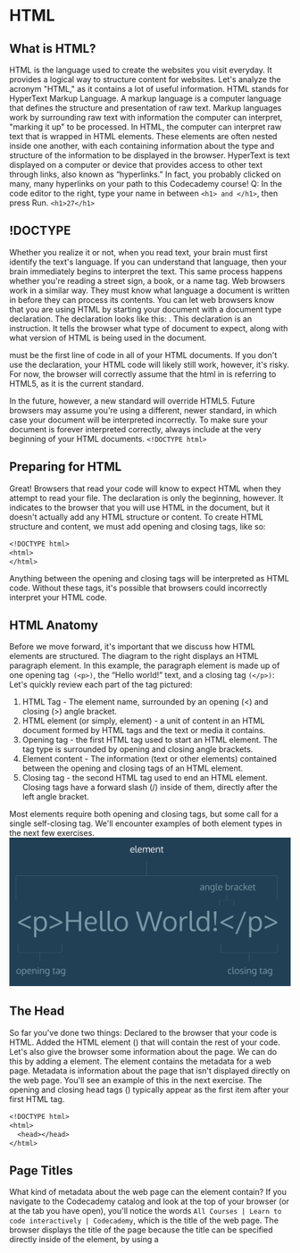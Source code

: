 # HTML

## What is HTML?
HTML is the language used to create the websites you visit everyday. It provides a logical way to structure content for websites.
Let's analyze the acronym "HTML," as it contains a lot of useful information. HTML stands for HyperText Markup Language.
A markup language is a computer language that defines the structure and presentation of raw text. Markup languages work by surrounding raw text with information the computer can interpret, "marking it up" to be processed.
In HTML, the computer can interpret raw text that is wrapped in HTML elements. These elements are often nested inside one another, with each containing information about the type and structure of the information to be displayed in the browser.
HyperText is text displayed on a computer or device that provides access to other text through links, also known as “hyperlinks.” In fact, you probably clicked on many, many hyperlinks on your path to this Codecademy course!
Q:
In the code editor to the right, type your name in between `<h1> and </h1>`, then press Run.
`<h1>27</h1>`


## !DOCTYPE
Whether you realize it or not, when you read text, your brain must first identify the text's language. If you can understand that language, then your brain immediately begins to interpret the text. This same process happens whether you're reading a street sign, a book, or a name tag.
Web browsers work in a similar way. They must know what language a document is written in before they can process its contents.
You can let web browsers know that you are using HTML by starting your document with a document type declaration.
The declaration looks like this: <!DOCTYPE html>. This declaration is an instruction. It tells the browser what type of document to expect, along with what version of HTML is being used in the document.
<!DOCTYPE html> must be the first line of code in all of your HTML documents. If you don't use the declaration, your HTML code will likely still work, however, it's risky. For now, the browser will correctly assume that the html in <!DOCTYPE html> is referring to HTML5, as it is the current standard.
In the future, however, a new standard will override HTML5. Future browsers may assume you're using a different, newer standard, in which case your document will be interpreted incorrectly. To make sure your document is forever interpreted correctly, always include <!DOCTYPE html> at the very beginning of your HTML documents.
`<!DOCTYPE html>`


## Preparing for HTML
Great! Browsers that read your code will know to expect HTML when they attempt to read your file.
The <!DOCTYPE html> declaration is only the beginning, however. It indicates to the browser that you will use HTML in the document, but it doesn't actually add any HTML structure or content.
To create HTML structure and content, we must add opening and closing <html> tags, like so:
```
<!DOCTYPE html>
<html>
</html>
```
Anything between the opening <html> and closing </html> tags will be interpreted as HTML code. Without these tags, it's possible that browsers could incorrectly interpret your HTML code.


## HTML Anatomy
Before we move forward, it's important that we discuss how HTML elements are structured. The diagram to the right displays an HTML paragraph element.
In this example, the paragraph element is made up of one opening tag` (<p>)`, the “Hello world!” text, and a closing tag `(</p>)`:
Let's quickly review each part of the tag pictured:
1. HTML Tag - The element name, surrounded by an opening (<) and closing (>) angle bracket.
2. HTML element (or simply, element) - a unit of content in an HTML document formed by HTML tags and the text or media it contains.
3. Opening tag - the first HTML tag used to start an HTML element. The tag type is surrounded by opening and closing angle brackets.
4. Element content - The information (text or other elements) contained between the opening and closing tags of an HTML element.
5. Closing tag - the second HTML tag used to end an HTML element. Closing tags have a forward slash (/) inside of them, directly after the left angle bracket.

Most elements require both opening and closing tags, but some call for a single self-closing tag. We'll encounter examples of both element types in the next few exercises.
![](https://github.com/wnz27/webLearn/blob/master/Web_Image/HTML_element.png)


## The Head
So far you've done two things:
Declared to the browser that your code is HTML.
Added the HTML element (<html>) that will contain the rest of your code.
Let's also give the browser some information about the page. We can do this by adding a <head> element.
The <head> element contains the metadata for a web page. 
Metadata is information about the page that isn't displayed directly on the web page.
You'll see an example of this in the next exercise.
The opening and closing head tags (<head></head>) typically appear as the first item after your first HTML tag.
```
<!DOCTYPE html>
<html>
  <head></head>
</html>
```


## Page Titles
What kind of metadata about the web page can the <head> element contain?
If you navigate to the Codecademy catalog and look at the top of your browser (or at the tab you have open), 
you'll notice the words `All Courses | Learn to code interactively | Codecademy`, which is the title of the web page.
The browser displays the title of the page because the title can be specified directly inside of the <head> element, 
by using a <title> tag.
```
<!DOCTYPE html>
<html>
  <head>
    <title>My Coding Journal</title>
  </head>
</html>
```
If we were to open a file containing the HTML code in the example above, 
the browser would display the words My Coding Journal in the title bar (or in the tab's title).
Q:
Add a title to your web page using the <title> element. The title can be anything you'd like.
Unfortunately, you won't be able to see the title of your page in the smaller browser to the right. 
We'll show you what it would look like in the next exercise.
```
<html>
  <head>
    <title>My title</title>
  </head>
</html>
```


## Where Does the Title Appear?
Good work! If the browser within the environment had a title bar,
you'd see the title of the web page you added where it appears in the image to the right.
![](https://github.com/wnz27/webLearn/blob/master/Web_Image/Site_Title.png)



## The Body
We've added some HTML, but still haven't seen any results in the web browser to the right. Why is that?
Before we can add content that a browser will display, we have to add a body to the HTML file. Only content inside the opening and closing body tags can be displayed to the screen.
Once the file has a body, many different types of content – including text, images, and buttons – can be added to the body.
```
<!DOCTYPE html>
<html>
  <head>
    <title>I'm Learning To Code!</title>
  </head>
  <body>
  </body>
</html>
```
In the example above, the opening body tag (<body>) is placed directly below the closing head tag (</head>), and the closing body tag (</body>) is placed directly above the closing html tag (</html>).
Q:
1. Add a body to your web page using the <body> element.
2. Add the following code between your opening and closing body tags.
```
<p>Shall I compare thee to a summer's day? Thou art more lovely and more temperate</p>
```
```
<!DOCTYPE html>
<html>
  <head>
    <title>My Coding Journey</title>
  </head>  
  <body>
    <p>Shall I compare thee to a summer's day? Thou art more lovely 	and more temperate</p>
  </body>
</html>
```


## Self-closing Tag
Thus far we have only seen HTML elements with an opening and a closing tag. A few types of elements, however, require only one tag.
Self-closing elements contain all the information the browser needs to render the element inside a single tag. Also, because they are single tags, they cannot wrap around raw text or other elements.
The line break element `<br />` is one example of a self-closing tag. You can use it anywhere within your HTML code. The result is a line break in the browser.
`<p>line one<br />line two</p>`
In the example above, the paragraph tags `(<p>)` enclose two phrases, split by a break tag `(<br />)`. Note that single tags, unlike elements with two tags, can't wrap around raw text or other elements.
The code in the example above will result in an output that looks like the following:
```
line one
line two
```
Without the break tag, the browser would render line one and line two on the same line.
Q:
Add a self-closing `<br />` tag after the question mark ?.
```
 <body>
    <p>Shall I compare thee to a summer's day?<br/> Thou art more lovely and more temperate</p>
  </body>
```


## HTML Structure
The rest of this lesson will focus on how HTML is structured and some tools developers use to make code easier to interpret.
HTML documents are organized as a collection of parent-child relationships. When an element is contained inside another element, it is considered the child of that element. The child element is said to be nested inside of the parent element.
```
<body>
  <p>Paragraph</p>
</body>
```
In the example above, the <p> element is nested inside the <body> element. The <p> element is considered a child of the <body> element, the parent.
Since there can be multiple levels of nesting, this analogy can be extended to grandchildren, great-grandchildren and beyond. Let's consider a more complicated example:
```
<body>
  <div>
    <h1>Student</h1>
    <p>Get Started</p>
  </div>
</body>
```
In this example, the <body> element is the parent of the <div> element. Both the <h1> and <p> elements are children of the <div> element. Because the <h1> and <p> elements are in the same level, they are considered siblings, and are both grandchildren of the <body> element.
Understanding this hierarchy is important, because child elements can inherit attributes from their parent element.
Q:
1. Add the paragraph below as a child of the div element.
`<p>This paragraph is a child of the div element</p>`
2. Add the paragraph below as a child of the body element.
`<p>This paragraph is a child of the body element</p>`
```
<!DOCTYPE html>
<html>
  <head>
    <title>Hello World</title>
  </head>
  <body>
    <h1>Hello World</h1>
    <div>
			<p>This paragraph is a child of the div element</p>
    </div>
  <p>This paragraph is a child of the body element</p>
  </body>
</html>
```
display on web:
```
Hello World
This paragraph is a child of the div element
```






